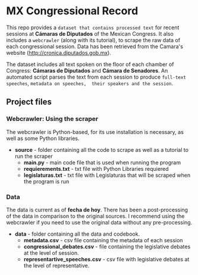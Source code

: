 # MX Congressional Record

This repo provides a  `dataset that contains processed text` for recent sessions at **Cámaras de Diputados** of the Mexican Congress. It also includes a `webcrawler` (along with its tutorial), to scrape the raw data of each congressional session. Data has been retrieved from the Camara's website (http://cronica.diputados.gob.mx).  

The dataset includes all text spoken on the floor of each chamber of Congress: **Cámaras de Diputados** and **Cámara de Senadores**.  An automated script parses the text from each session to produce `full-text speeches`, `metadata on speeches,  their speakers and the session`. 

## Project files

### Webcrawler: Using the scraper
The webcrawler is Python-based, for its use installation is necessary, as well as some Python libraries. 

* **source** - folder containing all the code to scrape as well as a tutorial to run the scraper
  * **main.py** - main code file that is used when running the program
  * **requierements.txt** - txt file with Python Libraries requiered
  * **legislaturas.txt** - txt file with Legislaturas that will be scraped when the program is run

### Data

The data is current as of **fecha de hoy**. There has been a post-processing of the data in comparison to the original sources. I recommend using the webcrawler if you need to use the original data without any pre-processing. 

* **data** - folder containing all the data and codebook. 
  * **metadata.csv** - csv file containing the metadata of each session
  * **congressional_debates.csv** - file containing the legislative debates at the level of session.
  * **representartive_speeches.csv** - csv file with legislative debates at the level of representative.
